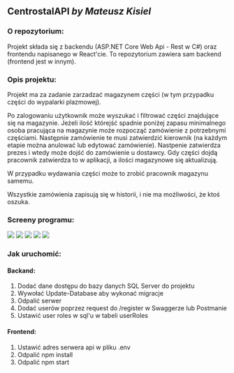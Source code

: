 ## CentrostalAPI _by Mateusz Kisiel_

### O repozytorium:
Projekt składa się z backendu (ASP.NET Core Web Api - Rest w C#) oraz frontendu napisanego w React'cie.
To repozytorium zawiera sam backend (frontend jest w innym).

### Opis projektu:
Projekt ma za zadanie zarzadzać magazynem części (w tym przypadku części do wypalarki plazmowej). 

Po zalogowaniu użytkownik może wyszukać i filtrować części znajdujące się na magazynie. Jeżeli ilość którejść spadnie poniżej zapasu minimalnego osoba pracująca na magazynie może rozpocząć zamówienie z potrzebnymi częściami. Następnie zamówienie te musi zatwierdzić kierownik (na każdym etapie można anulować lub edytować zamówienie). Nastpenie zatwierdza prezes i wtedy może dojść do zamówienie u dostawcy. Gdy części dojdą pracownik zatwierdza to w aplikacji, a ilości magazynowe się aktualizują. 

W przypadku wydawania części może to zrobić pracownik magazynu samemu.

Wszystkie zamówienia zapisują się w historii, i nie ma możliwości, że ktoś oszuka.

### Screeny programu:

![](screenshots/screen1menu.jpg)
![](screenshots/screen5zamowienia.jpg)
![](screenshots/screen3edycja.jpg)
![](screenshots/screen4ceny.jpg)
![](screenshots/screen6magazyn.jpg)

### Jak uruchomić:
#### Backand:
1) Dodać dane dostępu do bazy danych SQL Server do projektu
2) Wywołać Update-Database aby wykonać migracje
3) Odpalić serwer
4) Dodać userów poprzez request do /register w Swaggerze lub Postmanie
5) Ustawić user roles w sql'u w tabeli userRoles 

#### Frontend:
1) Ustawić adres serwera api w pliku .env
2) Odpalić npm install
3) Odpalić npm start